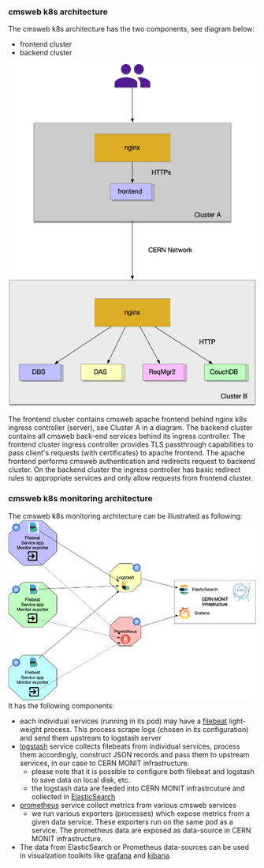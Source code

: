 ### cmsweb k8s architecture
The cmsweb k8s architecture has the two components, see diagram below:
- frontend cluster
- backend cluster

![cluster architecture](images/cmsweb-k8s.png)

The frontend cluster contains cmsweb apache frontend behind nginx k8s ingress
controller (server), see Cluster A in a diagram. The backend cluster
contains all cmsweb back-end services behind its ingress controller.
The frontend cluster ingress controller provides TLS passthrough capabilities
to pass client's requests (with certificates) to apache frontend.
The apache frontend performs cmsweb authentication and redirects
request to backend cluster. On the backend cluster the ingress controller
has basic redirect rules to appropriate services and only allow
requests from frontend cluster.

### cmsweb k8s monitoring architecture
The cmsweb k8s monitoring architecture can be illustrated as following:
![cluster monitoring architecture](images/cmsweb-k8s-monitoring.png)
It has the following components:
- each individual services (running in its pod) may have a
  [filebeat](https://www.elastic.co/guide/en/beats/filebeat/current/filebeat-overview.html)
  light-weight process. This process scrape logs (chosen in its configuration)
  and send them upstream to logstash server
- [logstash](https://www.elastic.co/guide/en/logstash/current/index.html)
   service collects filebeats from individual services, process them
   accordingly, construct JSON records and pass them to upstream services, in
   our case to CERN MONIT infrastructure.
   - please note that it is possible to configure both filebeat and
   logstash to save data on local disk, etc.
   - the logstash data are feeded into CERN MONIT infrastrcuture
   and collected in [ElasticSearch](https://www.elastic.co/products/elastic-stack)
- [prometheus](https://prometheus.io/docs/introduction/overview/) service
  collect metrics from various cmsweb services
  - we run various exporters (processes) which expose metrics from a given
  data service. These exporters run on the same pod as a service.
  The prometheus data are exposed as data-source in CERN MONIT infrastructure.
- The data from ElasticSearch or Prometheus data-sources can be used in
  visualzation toolkits like
  [grafana](https://grafana.com) and [kibana](https://www.elastic.co/products/kibana).
